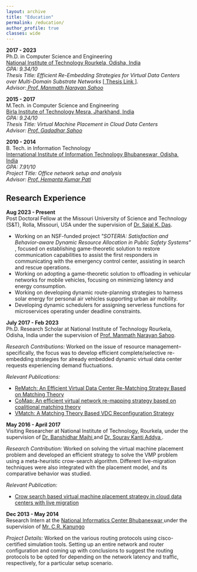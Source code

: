 ```yaml
---
layout: archive
title: "Education"
permalink: /education/
author_profile: true
classes: wide
---
```


**2017 - 2023**
<br>
Ph.D. in Computer Science and Engineering <br>
<a href="https://www.nitrkl.ac.in">National Institute of Technology Rourkela, Odisha, India</a><br>
*GPA: 9.34/10*<br>
*Thesis Title: Efficient Re-Embedding Strategies for Virtual Data Centers over Multi-Domain Substrate Networks* [<a href="http://ethesis.nitrkl.ac.in/10491/"> Thesis Link </a>].
<br>
*Advisor:<a href="https://website.nitrkl.ac.in/FProfile.aspx?e=sahoom"> Prof. Manmath Narayan Sahoo</a>*

**2015 - 2017**<br>
M.Tech. in Computer Science and Engineering<br>
<a href= "https://www.bitmesra.ac.in"> Birla Institute of Technology Mesra, Jharkhand, India </a> <br>
*GPA: 9.24/10*<br>
*Thesis Title: Virtual Machine Placement in Cloud Data Centers* <br>
*Advisor: <a href = "https://www.iitism.ac.in/index.php/Departments/faculties_detail_cse">Prof. Gadadhar Sahoo</a>*

**2010 - 2014**<br>
B. Tech. in Information Technology<br>
<a href= "https://www.iiit-bh.ac.in"> International Institute of Information Technology Bhubaneswar, Odisha, India </a> <br>
*GPA: 7.91/10*<br>
*Project Title: Office network setup and analysis*<br>
*Advisor: <a href = "https://sites.google.com/iiit-bh.ac.in/computer-science/people/faculty/hemanta?authuser=0">Prof. Hemanta Kumar Pati</a>*

## Research Experience

**Aug 2023 - Present**
<br>
Post Doctoral Fellow at the Missouri University of Science and Technology (S&T), Rolla, Missouri, USA under the  supervision of <a href="https://sites.google.com/a/mst.edu/sdas/"> Dr. Sajal K. Das</a>.

<ul>
	<li>
		Working on an NSF-funded project 
		<i> "SOTERIA: Satisfaction and Behavior-aware Dynamic Resource Allocation in Public Safety Systems"
		</i>, focused on establishing game-theoretic solution to restore communication capabilities to assist the first responders in communicating with the emergency control center, assisting in search and rescue operations.
	</li>
	<li>
		Working on adopting a game-theoretic solution to offloading in vehicular networks for mobile vehicles, focusing on minimizing latency and energy consumption.
	</li>
	<li>
		Working on developing dynamic route-planning strategies to harness solar energy for personal air vehicles supporting urban air mobility.
	</li>
	<li>
		Developing dynamic schedulers for assigning serverless functions for microservices operating under deadline constraints.
	</li>
</ul>

**July 2017 - Feb 2023**
<br>
Ph.D. Research Scholar at National Institute of Technology Rourkela, Odisha, India under the supervision of <a href="https://website.nitrkl.ac.in/FProfile.aspx?e=sahoom"> Prof. Manmath Narayan Sahoo</a>.<br>

*Research Contributions:* Worked on the issue of resource management– specifically, the focus was to develop efficient complete/selective re-embedding strategies for already embedded dynamic virtual data center requests experiencing demand fluctuations. <br>

*Relevant Publications:* 
<ul>
	<li> <a href ="https://ieeexplore.ieee.org/document/9796586"> ReMatch: An Efficient Virtual Data Center Re-Matching Strategy Based on Matching Theory </a>
	</li>
	<li>
	<a href ="https://doi.org/10.1016/j.comnet.2022.109248"> CoMap: An efficient virtual network re-mapping strategy based on coalitional matching theory </a>	
	</li>
	<li>
	<a href ="https://ieeexplore.ieee.org/document/9284253"> VMatch: A Matching Theory Based VDC Reconfiguration Strategy </a>	
	</li>
</ul>

**May 2016 - April 2017**
<br>
Visiting Researcher at National Institute of Technology, Rourkela, under the supervision of <a href="https://www.vssut.ac.in/vice-chancellor-s-message.php"> Dr. Banshidhar Majhi </a> and <a href="https://cse.nitk.ac.in/faculty/sourav-kanti-addya"> Dr. Sourav Kanti Addya </a>.

*Research Contribution:* Worked on solving the virtual machine placement problem and developed an efficient strategy to solve the VMP problem using a meta-heuristic crow-search algorithm. Different live-migration techniques were also integrated with the placement model, and its comparative behavior was studied. <br>

*Relevant Publication:* 
<ul>
<li> <a href ="https://doi.org/10.1016/j.compeleceng.2017.12.032"> Crow search based virtual machine placement strategy in cloud data centers with live migration </a>
</li>
</ul>

**Dec 2013 - May 2014**<br>
Research Intern at the <a href="https://odisha.nic.in"> National Informatics Center Bhubaneswar </a> under the supervision of <a href="https://www.linkedin.com/in/c-r-kanungo-a9126038/?originalSubdomain=in">Mr. C.R. Kanungo </a> <br>

*Project Details:* Worked on the various routing protocols using cisco-certified simulation tools. Setting up an entire network and router configuration and coming up with conclusions to suggest the routing protocols to be opted for depending on the network latency and traffic, respectively, for a particular setup scenario.




